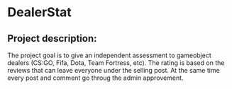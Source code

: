 # DealerStat
## Project description:
The project goal is to give an independent assessment to gameobject dealers (CS:GO, Fifa, Dota, Team Fortress, etc).
The rating is based on the reviews that can leave everyone under the selling post.
At the same time every post and comment go throug the admin approvement.
